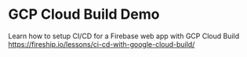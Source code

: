 # GCP Cloud Build Demo


Learn how to setup CI/CD for a Firebase web app with GCP Cloud Build https://fireship.io/lessons/ci-cd-with-google-cloud-build/